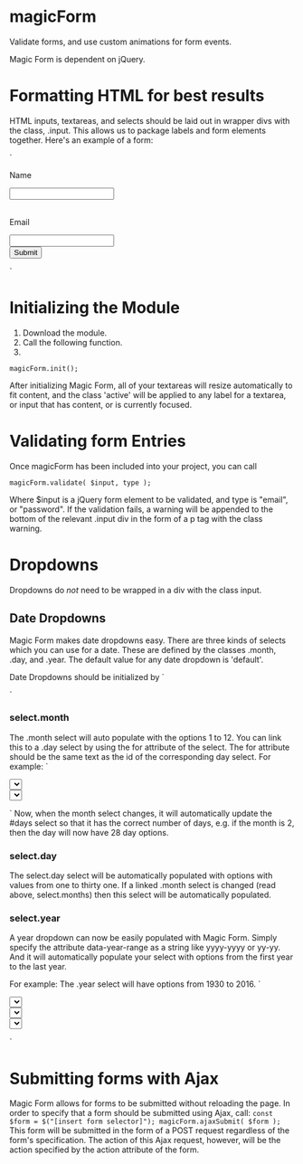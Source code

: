 # magicForm
Validate forms, and use custom animations for form events.

Magic Form is dependent on jQuery.

# Formatting HTML for best results
HTML inputs, textareas, and selects should be laid out in wrapper divs with the class, .input. This allows us to package labels and form elements together. Here's an example of a form:

` <form action='/' method='post'>
    <div class='input'>
      <p class='input-label'>Name</p>
      <input type='text' />
    </div>   
    <div class='input'>
      <p class='input-label'>Email</p>
      <input class='email-input' type='text' />
    </div>
    <input type='submit' />
  </form>
`

# Initializing the Module
1. Download the module.
2. Call the following function.
3. 
`
magicForm.init();
`

After initializing Magic Form, all of your textareas will resize automatically to fit content, and the class 'active' will be applied to any label for a textarea, or input that has content, or is currently focused.

# Validating form Entries
Once magicForm has been included into your project, you can call

`
magicForm.validate( $input, type );
`

Where $input is a jQuery form element to be validated, and type is "email", or "password". If the validation fails, a warning will be appended to the bottom of the relevant .input div in the form of a p tag with the class warning.

# Dropdowns
Dropdowns do *not* need to be wrapped in a div with the class input.

## Date Dropdowns
Magic Form makes date dropdowns easy. There are three kinds of selects which you can use for a date. These are defined by the classes
.month, .day, and .year. The default value for any date dropdown is 'default'. 

Date Dropdowns should be initialized by
`
<script>
  magicForm.dateDropDowns();
</script>
`

### select.month
The .month select will auto populate with the options 1 to 12. You can link this to a .day select by using the for attribute of the select. The for attribute should be the same text as the id of the corresponding day select.
For example:
`
<form action="/" method="post">
  <div class="dropdown">
    <select name="month" class="month" for="days"></select>
  </div>
  <div class="dropdown">
    <select name="day" class="day" id="days"></select>
  </div>
</form>
`
Now, when the month select changes, it will automatically update the #days select so that it has the correct number of days, e.g. if the month is 2, then the day will now have 28 day options.

### select.day
The select.day select will be automatically populated with options with values from one to thirty one. If a linked .month select is changed (read above, select.months) then this select will be automatically populated.

### select.year
A year dropdown can now be easily populated with Magic Form. Simply specify the attribute data-year-range as a string like yyyy-yyyy or yy-yy. And it will automatically populate your select with options from the first year to the last year.

For example: The .year select will have options from 1930 to 2016.
`
<form action="/" method="post">
  <div class="dropdown">
    <select name="month" class="month" for="days"></select>
  </div>
  <div class="dropdown">
    <select name="day" class="day" id="days"></select>
  </div>
  <div class="dropdown">
    <select name="year" class="year" data-year-range="1930-2016"></select>
  </div>
</form>
`

# Submitting forms with Ajax
Magic Form allows for forms to be submitted without reloading the page. In order to specify that a form should be submitted using Ajax, call:
`
  const $form = $("[insert form selector]");
  magicForm.ajaxSubmit( $form );
`
This form will be submitted in the form of a POST request regardless of the form's specification. The action of this Ajax request, however, will be the action specified by the action attribute of the form.

